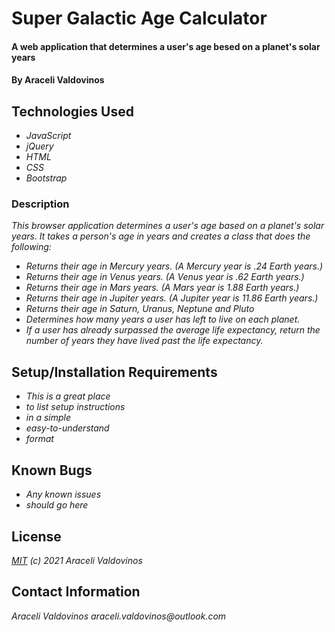 # Super Galactic Age Calculator

#### A web application that determines a user's age besed on a planet's solar years

#### By Araceli Valdovinos

## Technologies Used

* _JavaScript_
* _jQuery_
* _HTML_
* _CSS_
* _Bootstrap_

### Description
_This browser application determines a user's age based on a planet's solar years. It takes a person's age in years and creates a class that does the following:_
* _Returns their age in Mercury years. (A Mercury year is .24 Earth years.)_
* _Returns their age in Venus years. (A Venus year is .62 Earth years.)_
* _Returns their age in Mars years. (A Mars year is 1.88 Earth years.)_
* _Returns their age in Jupiter years. (A Jupiter year is 11.86 Earth years.)_
* _Returns their age in Saturn, Uranus, Neptune and Pluto_
* _Determines how many years a user has left to live on each planet._
* _If a user has already surpassed the average life expectancy, return the number of years they have lived past the life expectancy._



## Setup/Installation Requirements

* _This is a great place_
* _to list setup instructions_
* _in a simple_
* _easy-to-understand_
* _format_

## Known Bugs

* _Any known issues_
* _should go here_

## License
_[MIT](https://opensource.org/licenses/MIT) (c) 2021 Araceli Valdovinos_


## Contact Information
_Araceli Valdovinos araceli.valdovinos@outlook.com_